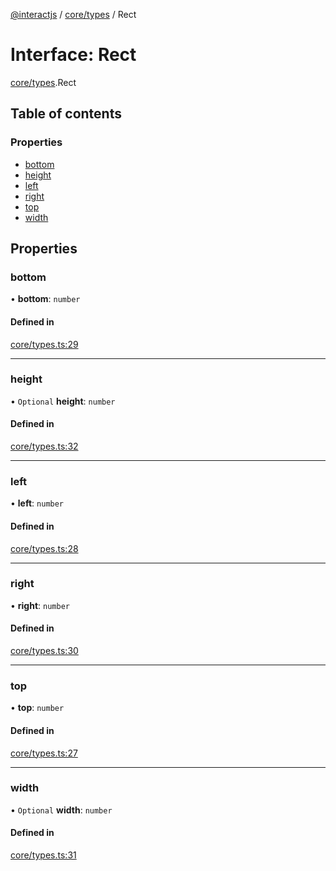 [@interactjs](../README.md) / [core/types](../modules/core_types.md) / Rect

# Interface: Rect

[core/types](../modules/core_types.md).Rect

## Table of contents

### Properties

- [bottom](core_types.Rect.md#bottom)
- [height](core_types.Rect.md#height)
- [left](core_types.Rect.md#left)
- [right](core_types.Rect.md#right)
- [top](core_types.Rect.md#top)
- [width](core_types.Rect.md#width)

## Properties

### bottom

• **bottom**: `number`

#### Defined in

[core/types.ts:29](https://github.com/taye/interact.js/blob/5ca9fe72/packages/@interactjs/core/types.ts#L29)

___

### height

• `Optional` **height**: `number`

#### Defined in

[core/types.ts:32](https://github.com/taye/interact.js/blob/5ca9fe72/packages/@interactjs/core/types.ts#L32)

___

### left

• **left**: `number`

#### Defined in

[core/types.ts:28](https://github.com/taye/interact.js/blob/5ca9fe72/packages/@interactjs/core/types.ts#L28)

___

### right

• **right**: `number`

#### Defined in

[core/types.ts:30](https://github.com/taye/interact.js/blob/5ca9fe72/packages/@interactjs/core/types.ts#L30)

___

### top

• **top**: `number`

#### Defined in

[core/types.ts:27](https://github.com/taye/interact.js/blob/5ca9fe72/packages/@interactjs/core/types.ts#L27)

___

### width

• `Optional` **width**: `number`

#### Defined in

[core/types.ts:31](https://github.com/taye/interact.js/blob/5ca9fe72/packages/@interactjs/core/types.ts#L31)
